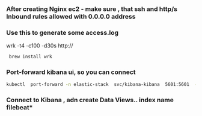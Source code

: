 ### After creating Nginx ec2 - make sure , that ssh and http/s Inbound rules allowed with 0.0.0.0 address


### Use this to generate some access.log

wrk -t4 -c100 -d30s  http://<nginx-public-ip>

```bash
 brew install wrk
```

### Port-forward kibana ui, so you can connect 
```bash
kubectl  port-forward -n elastic-stack  svc/kibana-kibana  5601:5601  --address='0.0.0.0'
```

### Connect to Kibana , adn create  Data Views.. index name filebeat*
